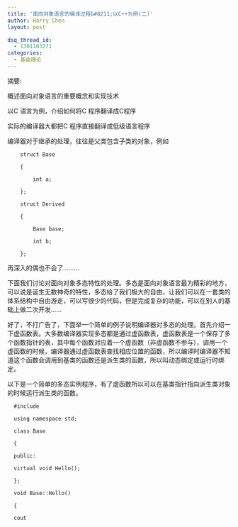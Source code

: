 ```yaml
---
title: '面向对象语言的编译过程&#8211;以C++为例(二)'
author: Harry Chen
layout: post

dsq_thread_id:
  - 1301103271
categories:
  - 基础理论
---
```


  摘要:

  概述面向对象语言的重要概念和实现技术

  以C 语言为例，介绍如何将C 程序翻译成C程序

  实际的编译器大都把C 程序直接翻译成低级语言程序

  编译器对于继承的处理，往往是父类包含子类的对象，例如


        struct Base

        {

            int a;

        };

        struct Derived

        {

            Base base;

            int b;

        };

  再深入的偶也不会了………

  下面我们讨论对面向对象多态特性的处理。多态是面向对象语言最为精彩的地方，可以说是诞生无数神奇的特性，多态给了我们极大的自由，让我们可以在一套类的体系结构中自由游走，可以写很少的代码，但是完成复杂的功能，可以在别人的基础上做二次开发……

  好了，不打广告了，下面举一个简单的例子说明编译器对多态的处理。首先介绍一下虚函数表。大多数编译器实现多态都是通过虚函数表，虚函数表是一个保存了多个函数指针的表，其中每个函数对应着一个虚函数（非虚函数不参与），调用一个虚函数的时候，编译器通过虚函数表查找相应位置的函数，所以编译时编译器不知道这个函数会调用到基类的函数还是派生类的函数，所以叫动态绑定或运行时绑定。

  以下是一个简单的多态实例程序，有了虚函数所以可以在基类指针指向派生类对象的时候运行派生类的函数。


      #include

      using namespace std;

      class Base

      {

      public:

      virtual void Hello();

      };

      void Base::Hello()

      {

      cout
